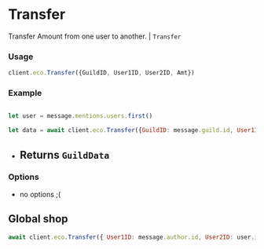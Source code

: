 # Transfer

Transfer Amount from one user to another. | `Transfer`

### Usage

```js
client.eco.Transfer({GuildID, User1ID, User2ID, Amt})
```

### Example

```js

let user = message.mentions.users.first()

let data = await client.eco.Transfer({GuildID: message.guild.id, User1ID: message.author.id, User2ID: user.id, Amt: 100})
```

- ## Returns `GuildData`

### Options

- no options ;(

## Global shop

```js
await client.eco.Transfer({ User1ID: message.author.id, User2ID: user.id, Amt: 100})
```